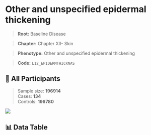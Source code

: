 # Other and unspecified epidermal thickening

> **Root:** Baseline Disease  

> **Chapter:** Chapter XII- Skin  

> **Phenotype:** Other and unspecified epidermal thickening  

> **Code:** `L12_EPIDERMTHICKNAS`

## 🧪 All Participants  
> Sample size: **196914**  
> Cases: **134**  
> Controls: **196780**
<img src="/Sensitive/Figures/ALL/Baseline/L12_EPIDERMTHICKNAS.png"/>

## 📊 Data Table
<CsvTableMRF src="/Sensitive/Data/ALL/Baseline/LG_L12_EPIDERMTHICKNAS.csv"/>

